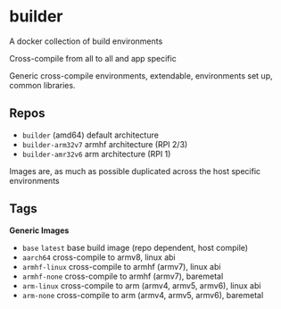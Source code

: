 # builder

A docker collection of build environments

Cross-compile from all to all and app specific

Generic cross-compile
environments, extendable, environments set up, common libraries.



## Repos

 - `builder` (amd64) default architecture
 - `builder-arm32v7` armhf architecture (RPI 2/3)
 - `builder-amr32v6` arm   architecture (RPI 1)


Images are, as much as possible duplicated across the host specific environments

## Tags

**Generic Images**

 - `base` `latest` base build image (repo dependent, host compile)
 - `aarch64` cross-compile to armv8, linux abi
 - `armhf-linux` cross-compile to armhf (armv7), linux abi
 - `armhf-none` cross-compile to armhf (armv7), baremetal
 - `arm-linux` cross-compile to arm (armv4, armv5, armv6), linux abi
 - `arm-none` cross-compile to arm (armv4, armv5, armv6), baremetal

